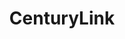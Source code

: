 ---
facebook: https://www.facebook.com/CenturyLink/
instagram: http://instagram.com/centurylinkrecruit
linkedin: https://www.linkedin.com/company/centurylink
logohandle: centurylink
sort: centurylink
title: CenturyLink
twitter: https://x.com/centurylink
website: http://www.centurylink.com/
wikipedia: https://en.wikipedia.org/wiki/CenturyLink
youtube: https://www.youtube.com/user/CenturyLink
---